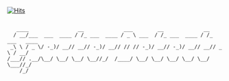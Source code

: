 [![Hits](https://hits.seeyoufarm.com/api/count/incr/badge.svg?url=https%3A%2F%2Fgithub.com%2Ftankmek%2Ftokendrop&count_bg=%2379C83D&title_bg=%23555555&icon=&icon_color=%233A57E7&title=hits&edge_flat=false)](https://hits.seeyoufarm.com)

```

   ____                __             ___        __             __            
  / __/___  ___  ____ / /_ ___  ____ / _ \ ___  / /_ ___  ____ / /_ ___   ____
 _\ \ / _ \/ -_)/ __// __// -_)/ __// // // -_)/ __// -_)/ __// __// _ \ / __/
/___// .__/\__/ \__/ \__/ \__//_/  /____/ \__/ \__/ \__/ \__/ \__/ \___//_/   
    /_/                                                                       

```
